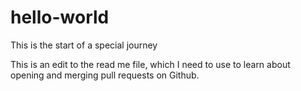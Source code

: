 # hello-world
This is the start of a special journey

This is an edit to the read me file, which I need to use to learn about opening and merging pull requests on Github.

